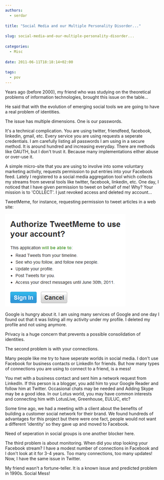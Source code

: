 ```yaml
---
authors:
  - serdar

title: "Social Media and our Multiple Personality Disorder..."

slug: social-media-and-our-multiple-personality-disorder...

categories:
  - Misc

date: 2011-06-11T18:18:14+02:00

tags:
  - pov
---
```


Years ago (before 2000), my friend who was studying on the theoretical problems of information technologies, brought this issue on the table...

He said that with the evolution of emerging social tools we are going to have a real problem of identities.
<!-- more -->
The issue has multiple dimensions. One is our passwords.

It's a technical complication. You are using twitter, friendfeed, facebook, linkedin, gmail, etc. Every service you are using requests a seperate credentials. I am carefully listing all passwords I am using in a secure method. It is around hundred and increasing everyday. There are methods like OAUTH, but I don't trust it. Because many implementations either abuse or over-use it.

A simple micro-site that you are using to involve into some voluntary marketing activity, requests permission to put entries into your Facebook feed. Lately I registered to a social media aggregation tool which collects my streams from several tools like twitter, facebook, linkedin, etc. One day, I noticed that I have given permission to tweet on behalf of me! Why? Your mission is to 'COLLECT'. I just revoked access and deleted my account...

TweetMeme, for instance, requesting permission to tweet articles in a web site:

![Image:Social Media and our Multiple Personality Disorder...](../../images/imported/social-media-and-our-multiple-personality-disorder-M2.gif)

Google is hungry about it. I am using many services of Google and one day I found out that it was listing all my activity under my profile. I deleted my profile and not using anymore.

Privacy is a huge concern that prevents a possible consolidation of identities.

The second problem is with your connections.

Many people like me try to have seperate worlds in social media. I don't use Facebook for business contacts or LinkedIn for friends. But how many types of connections you are using to connect to a friend, is a mess!

You met with a business contact and sent him a network request from LinkedIn. If this person is a blogger, you add him to your Google Reader and follow him at Twitter. Occasional chats may be needed and Adding Skype may be a good idea. In our Lotus world, you may have common interests and connecting him with LotusLive, Greenhouse, EULUC, etc?

Some time ago, we had a meeting with a client about the benefits of building a customer social network for their brand. We found hundreds of advantages for this project but there were one fact, people would not want a different 'identity' so they gave up and moved to Facebook.

Need of seperation in social groups is one another blocker here.

The third problem is about monitoring. When did you stop looking your Facebook stream? I have a modest number of connections in Facebook and I don't look at it for 3-4 years. Too many connections, too many updates! Now, I have the same issue in Twitter.

My friend wasn't a fortune-teller. It is a known issue and predicted problem in 1990s. Social Mess!
